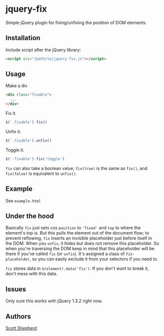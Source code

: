 # jquery-fix

Simple jQuery plugin for fixing/unfixing the position of DOM elements.

## Installation

Include script after the jQuery library:

```html
<script src="/path/to/jquery-fix.js"></script>
```

## Usage

Make a div

```html
<div class="fixable">
  ...
</div>
```

Fix it.

```javascript
$('.fixable').fix()
```

Unfix it.

```javascript
$('.fixable').unfix()
```

Toggle it.
```javascript
$('.fixable').fix('toggle')
```

`fix` can also take a boolean value; `fix(true)` is the same as `fix()`, and `fix(false)` is equivalent to `unfix()`.

## Example

See `example.html`

## Under the hood

Basically `fix` just sets css `position` to `'fixed'` and `top` to where the element's top is. But this pulls the element out of the document flow; to prevent reflowing, `fix` inserts an invisible placeholder just before itself in the DOM. When you `unfix`, it hides but does not remove this placeholder. So when you're traversing the DOM keep in mind that this placeholder will be there if you've called `fix` (or `unfix`). It's assigned a class of `fix-placeholder`, so you can easily exclude it from your selectors if you need to.

`fix` stores data in `$(element).data('fix')`. If you don't want to break it, don't mess with this data.

## Issues

Only sure this works with jQuery 1.3.2 right now.

## Authors

[Scott Shepherd](https://github.com/dr-skot)